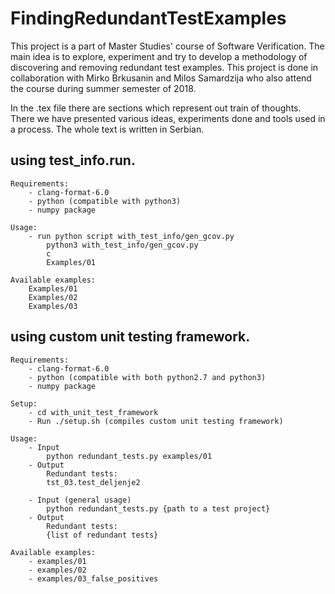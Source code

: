 # FindingRedundantTestExamples
This project is a part of Master Studies' course of Software Verification. The main idea is to explore, experiment and try to develop a methodology of discovering and removing redundant test examples. This project is done in collaboration with Mirko Brkusanin and Milos Samardzija who also attend the course during summer semester of 2018.

In the .tex file there are sections which represent out train of thoughts. There we have presented various ideas, experiments done and tools used in a process. The whole text is written in Serbian. 

## using test_info.run.
	
    Requirements:
        - clang-format-6.0
        - python (compatible with python3)
        - numpy package

    Usage:
        - run python script with_test_info/gen_gcov.py
            python3 with_test_info/gen_gcov.py
            c
            Examples/01
			
    Available examples:
        Examples/01
        Examples/02
        Examples/03

## using custom unit testing framework.

    Requirements:
        - clang-format-6.0
        - python (compatible with both python2.7 and python3)
        - numpy package

    Setup:
        - cd with_unit_test_framework
        - Run ./setup.sh (compiles custom unit testing framework)

    Usage:
        - Input
            python redundant_tests.py examples/01 
        - Output
            Redundant tests: 
            tst_03.test_deljenje2
			
        - Input (general usage)
            python redundant_tests.py {path to a test project} 
        - Output
            Redundant tests:
            {list of redundant tests}
            
    Available examples:
        - examples/01
        - examples/02
        - examples/03_false_positives
